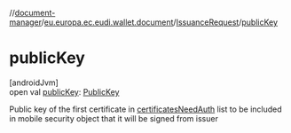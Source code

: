 //[document-manager](../../../index.md)/[eu.europa.ec.eudi.wallet.document](../index.md)/[IssuanceRequest](index.md)/[publicKey](public-key.md)

# publicKey

[androidJvm]\
open
val [publicKey](public-key.md): [PublicKey](https://developer.android.com/reference/kotlin/java/security/PublicKey.html)

Public key of the first certificate in [certificatesNeedAuth](certificates-need-auth.md) list to be
included in mobile security object that it will be signed from issuer
